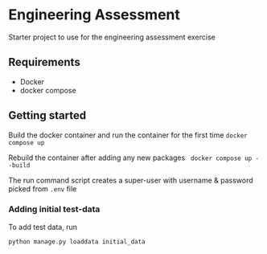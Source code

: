 # Engineering Assessment

Starter project to use for the engineering assessment exercise

## Requirements
- Docker
- docker compose

## Getting started
Build the docker container and run the container for the first time
```docker compose up```

Rebuild the container after adding any new packages
``` docker compose up --build```

The run command script creates a super-user with username & password picked from `.env` file

### Adding initial test-data
To add test data, run 
```shell
python manage.py loaddata initial_data
```